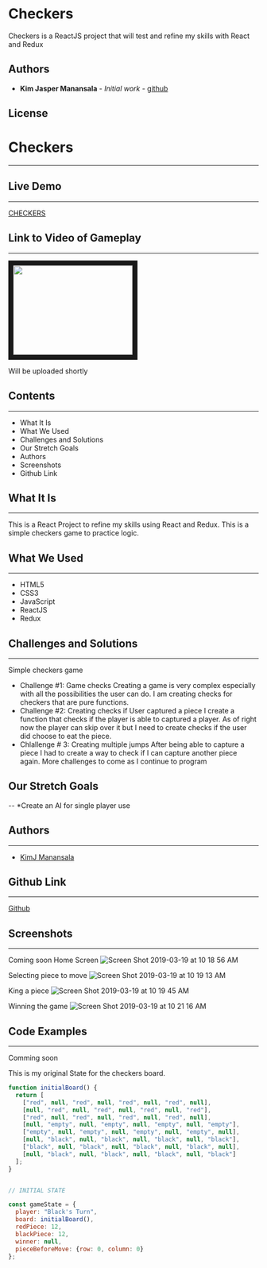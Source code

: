 # Checkers

Checkers is a ReactJS project that will test and refine my skills with React and Redux



<!-- ## Built With -->




## Authors

* **Kim Jasper Manansala** - *Initial work* - [github](https://github.com/KimjManansala)



## License



# Checkers
---

## Live Demo
---

[CHECKERS](https://kimjmanansala.github.io/checkers/)


## Link to Video of Gameplay
---
<a href="https://youtu.be/fFZmwCUExnI" target="_blank"><img src="https://user-images.githubusercontent.com/40606399/54618573-3e43e280-4a31-11e9-96fd-08fdc8d7273c.png" width="240" height="180" border="10" /></a>

Will be uploaded shortly

## Contents
--- 
 * What It Is
  * What We Used
  * Challenges and Solutions
  * Our Stretch Goals
  * Authors
  * Screenshots
  * Github Link

## What It Is
---
This is a React Project to refine my skills using React and Redux. This is a simple checkers game to practice logic.

## What We Used
---
  * HTML5
  * CSS3
  * JavaScript
  * ReactJS
  * Redux

## Challenges and Solutions
---
Simple checkers game

  * Challenge #1: Game checks
    Creating a game is very complex especially with all the possibilities the user can do. I am creating checks for checkers that are pure functions.
  * Challenge #2: Creating checks if User captured a piece
    I create a function that checks if the player is able to captured a player. As of right now the player can skip over it but I need to create checks if the user did choose to eat the piece.
  * Chlallenge # 3: Creating multiple jumps
    After being able to capture a piece I had to create a way to check if I can capture another piece again.
  More challenges to come as I continue to program



## Our Stretch Goals
--
  *Create an AI for single player use

## Authors
---
  * [KimJ Manansala](https://github.com/KimjManansala)

## Github Link
---
[Github](https://github.com/KimjManansala/checkers)

## Screenshots
---
Coming soon
Home Screen
![Screen Shot 2019-03-19 at 10 18 56 AM](https://user-images.githubusercontent.com/40606399/54618573-3e43e280-4a31-11e9-96fd-08fdc8d7273c.png)

Selecting piece to move
![Screen Shot 2019-03-19 at 10 19 13 AM](https://user-images.githubusercontent.com/40606399/54618618-51ef4900-4a31-11e9-87e3-b01f61177db6.png)

King a piece
![Screen Shot 2019-03-19 at 10 19 45 AM](https://user-images.githubusercontent.com/40606399/54618669-66334600-4a31-11e9-8156-d57af17b3fe5.png)

Winning the game
![Screen Shot 2019-03-19 at 10 21 16 AM](https://user-images.githubusercontent.com/40606399/54618699-73e8cb80-4a31-11e9-8d25-2f37b026394f.png)



## Code Examples
---
Comming soon

This is my original State for the checkers board.

```javascript
function initialBoard() {
  return [
    ["red", null, "red", null, "red", null, "red", null],
    [null, "red", null, "red", null, "red", null, "red"],
    ["red", null, "red", null, "red", null, "red", null],
    [null, "empty", null, "empty", null, "empty", null, "empty"],
    ["empty", null, "empty", null, "empty", null, "empty", null],
    [null, "black", null, "black", null, "black", null, "black"],
    ["black", null, "black", null, "black", null, "black", null],
    [null, "black", null, "black", null, "black", null, "black"]
  ];
}


// INITIAL STATE

const gameState = {
  player: "Black's Turn",
  board: initialBoard(),
  redPiece: 12,
  blackPiece: 12,
  winner: null,
  pieceBeforeMove: {row: 0, column: 0}
};


```
